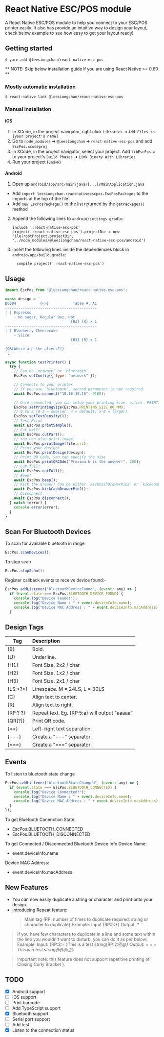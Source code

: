 # React Native ESC/POS module

A React Native ESC/POS module to help you connect to your ESC/POS printer easily.
It also has provide an intuitive way to design your layout, check below example to see how easy to get your layout ready!

## Getting started

`$ yarn add @leesiongchan/react-native-esc-pos`

** NOTE: Skip below installation guide if you are using React Native >= 0.60 **

### Mostly automatic installation

`$ react-native link @leesiongchan/react-native-esc-pos`

### Manual installation

#### iOS

1. In XCode, in the project navigator, right click `Libraries` ➜ `Add Files to [your project's name]`
2. Go to `node_modules` ➜ `@leesiongchan` ➜ `react-native-esc-pos` and add `EscPos.xcodeproj`
3. In XCode, in the project navigator, select your project. Add `libEscPos.a` to your project's `Build Phases` ➜ `Link Binary With Libraries`
4. Run your project (`Cmd+R`)

#### Android

1. Open up `android/app/src/main/java/[...]/MainApplication.java`

- Add `import leesiongchan.reactnativeescpos.EscPosPackage;` to the imports at the top of the file
- Add `new EscPosPackage()` to the list returned by the `getPackages()` method

2. Append the following lines to `android/settings.gradle`:
   ```
   include ':react-native-esc-pos'
   project(':react-native-esc-pos').projectDir = new File(rootProject.projectDir, 	'../node_modules/@leesiongchan/react-native-esc-pos/android')
   ```
3. Insert the following lines inside the dependencies block in `android/app/build.gradle`:
   ```
     compile project(':react-native-esc-pos')
   ```

## Usage

```javascript
import EscPos from "@leesiongchan/react-native-esc-pos";

const design = `
D0004           {<>}           Table #: A1
------------------------------------------
[ ] Espresso
    - No sugar, Regular 9oz, Hot
                              {H3} {R} x 1
------------------------------------------
[ ] Blueberry Cheesecake
    - Slice
                              {H3} {R} x 1

{QR[Where are the aliens?]}
`;

async function testPrinter() {
  try {
    // Can be `network` or `bluetooth`
    EscPos.setConfig({ type: "network" });

    // Connects to your printer
    // If you use `bluetooth`, second parameter is not required.
    await EscPos.connect("10.10.10.10", 9100);

    // Once connected, you can setup your printing size, either `PRINTING_SIZE_58_MM` or `PRINTING_SIZE_80_MM`
    EscPos.setPrintingSize(EscPos.PRINTING_SIZE_80_MM);
    // 0 to 8 (0-3 = smaller, 4 = default, 5-8 = larger)
    EscPos.setTextDensity(8);
    // Test Print
    await EscPos.printSample();
    // Cut half!
    await EscPos.cutPart();
    // You can also print image!
    await EscPos.printImage(file.uri);
    // Print your design!
    await EscPos.printDesign(design);
    // Print QR Code, you can specify the size
    await EscPos.printQRCOde("Proxima b is the answer!", 200);
    // Cut full!
    await EscPos.cutFull();
    // Beep!
    await EscPos.beep();
    // Kick the drawer! Can be either `kickCashDrawerPin2` or `kickCashDrawerPin5`
    await EscPos.kickCashDrawerPin2();
    // Disconnect
    await EscPos.disconnect();
  } catch (error) {
    console.error(error);
  }
}
```

## Scan For Bluetooth Devices

To scan for available bluetooth in range

```javascript
EscPos.scanDevices();
```

To stop scan

```javascript
EscPos.stopScan();
```

Register callback events to receive device found:-

```javascript
EscPos.addListener("bluetoothDeviceFound", (event: any) => {
  if (event.state === EscPos.BLUETOOTH_DEVICE_FOUND) {
    console.log("Device Found!");
    console.log("Device Name : " + event.deviceInfo.name);
    console.log("Device MAC Address : " + event.deviceInfo.macAddress);
  }
```

## Design Tags

| Tag      | Description                                   |
| -------- | :-------------------------------------------- |
| {B}      | Bold.                                         |
| {U}      | Underline.                                    |
| {H1}     | Font Size. 2x2 / char                         |
| {H2}     | Font Size. 1x2 / char                         |
| {H3}     | Font Size. 2x1 / char                         |
| {LS:<?>} | Linespace. M = 24LS, L = 30LS                 |
| {C}      | Align text to center.                         |
| {R}      | Align text to right.                          |
| {RP:?:?} | Repeat text. Eg. {RP:5:a} will output "aaaaa" |
| {QR[?]}  | Print QR code.                                |
| {<>}     | Left-right text separation.                   |
| {---}    | Create a "---" separator.                     |
| {===}    | Create a "===" separator.                     |

## Events

To listen to bluetooth state change

```javascript
EscPos.addListener("bluetoothStateChanged", (event: any) => {
  if (event.state === EscPos.BLUETOOTH_CONNECTED) {
    console.log("Device Connected!");
    console.log("Device Name : " + event.deviceInfo.name);
    console.log("Device MAC Address : " + event.deviceInfo.macAddress);
  }
});
```

To get Bluetooth Conenction State:

- EscPos.BLUETOOTH_CONNECTED
- EscPos.BLUETOOTH_DISCONNECTED

To get Connected / Disconnected Bluetooth Device Info
Device Name:

- event.deviceInfo.name

Device MAC Address:

- event.deviceInfo.macAddress

## New Features

- You can now easily duplicate a string or character and print onto your design.
- Introducing Repeat feature:
  > Main tag {RP: number of times to duplicate required: string or character to duplicate}
  > Example:
  > Input {RP:5:\*}
  > Output: **\***

> If you have few characters to duplicate in a line and some text within the line you wouldn't want to disturb, you can do it as per below:
> Example:
> Input: {RP:3:= }This is a test string{RP:2:@_@}
> Output: = = = This is a test string@_@@\_@

> Important note: this feature does not support repetitive printing of Closing Curly Bracket }.

## TODO

- [x] Android support
- [ ] iOS support
- [ ] Print barcode
- [ ] Add TypeScript support
- [x] Bluetooth support
- [ ] Serial port support
- [ ] Add test
- [x] Listen to the connection status
